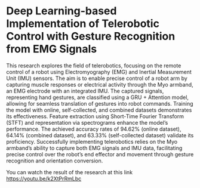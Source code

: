 # Deep Learning-based Implementation of Telerobotic Control with Gesture Recognition from EMG Signals

This research explores the field of telerobotics, focusing on the remote control of a robot using Electromyography (EMG) and Inertial Measurement Unit (IMU) sensors. The aim is to enable precise control of a robot arm by capturing muscle responses or electrical activity through the Myo armband, an EMG electrode with an integrated IMU. The captured signals, representing hand gestures, are classified using a GRU + Attention model, allowing for seamless translation of gestures into robot commands. Training the model with online, self-collected, and combined datasets demonstrates its effectiveness. Feature extraction using Short-Time Fourier Transform (STFT) and representation via spectrograms enhance the model’s performance. The achieved accuracy rates of 94.62% (online dataset), 64.14% (combined dataset), and 63.33% (self-collected dataset) validate its proficiency. Successfully implementing telerobotics relies on the Myo armband’s ability to capture both EMG signals and IMU data, facilitating precise control over the robot’s end effector and movement through gesture recognition and orientation conversion.

You can watch the result of the research at this link https://youtu.be/k2XtPrRmLbc
